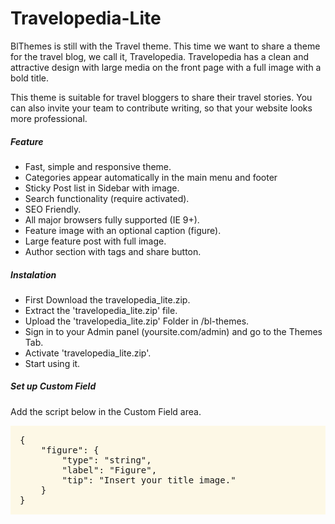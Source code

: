 # Travelopedia-Lite
<p>BlThemes is still with the Travel theme. This time we want to share a theme for the travel blog, we call it, Travelopedia. Travelopedia has a clean and attractive design with large media on the front page with a full image with a bold title.</p>
<p>This theme is suitable for travel bloggers to share their travel stories. You can also invite your team to contribute writing, so that your website looks more professional.</p>
<h5>Feature</h5>
<ul>
<li>Fast, simple and responsive theme.</li>
<li>Categories appear automatically in the main menu and footer </li>
<li>Sticky Post list in Sidebar with image.</li>
<li>Search functionality (require activated). </li>
<li>SEO Friendly.</li>
<li>All major browsers fully supported (IE 9+).</li>
<li>Feature image with an optional caption (figure).</li>
<li>Large feature post with full image.</li>
<li>Author section with tags and share button.</li>
</ul>
<h5>Instalation</h5>
<ul>
<li>First Download the travelopedia_lite.zip.</li>
<li>Extract the 'travelopedia_lite.zip' file.</li>
<li>Upload the 'travelopedia_lite.zip' Folder in /bl-themes.</li>
<li>Sign in to your Admin panel (yoursite.com/admin) and go to the Themes Tab.</li>
<li>Activate 'travelopedia_lite.zip'.</li>
<li>Start using it.</li>
</ul>
<h5>Set up Custom Field</h5>
<p>Add the script below in the Custom Field area.</p>
<pre class="text-dark rounded" style="background-color: #fdf8e6; padding: 15px;">{
    "figure": {
        "type": "string",
        "label": "Figure",
        "tip": "Insert your title image."
    }
}
</pre>
